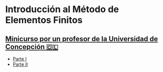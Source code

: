 # Introducción al Método de Elementos Finitos

## [Minicurso por un profesor de la Universidad de Concepción 🇨🇱](https://sites.google.com/uni.edu.pe/cimmuni-2022/materiales#h.vbmc8ur8scsu)

- [Parte I](https://diode.zone/w/3haEShmV3K6V8GqSKcd7x5)
- [Parte II](https://diode.zone/w/xjtKnLwPnZZp3tU8eCy592)